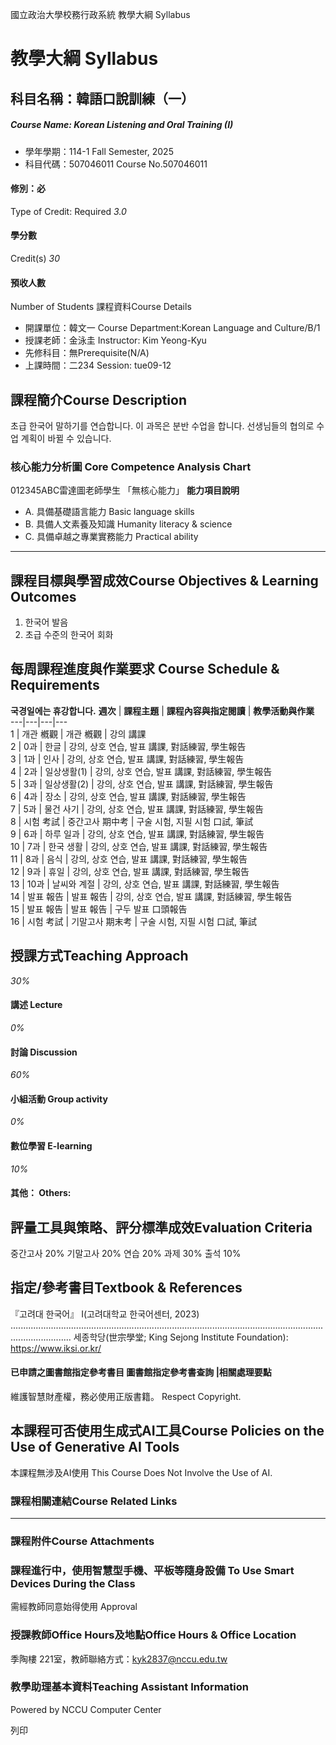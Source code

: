 國立政治大學校務行政系統 教學大綱 Syllabus
# 教學大綱 Syllabus
##  科目名稱：韓語口說訓練（一）
#####  Course Name: Korean Listening and Oral Training (I)
  * 學年學期：114-1 Fall Semester, 2025 
  * 科目代碼：507046011 Course No.507046011


#### 修別：必
Type of Credit: Required 
_3.0_
#### 學分數
Credit(s)
_30_
#### 預收人數
Number of Students
課程資料Course Details
  * 開課單位：韓文一 Course Department:Korean Language and Culture/B/1 
  * 授課老師：金泳圭 Instructor: Kim Yeong-Kyu 
  * 先修科目：無Prerequisite(N/A)
  * 上課時間：二234 Session: tue09-12


##  課程簡介Course Description
초급 한국어 말하기를 연습합니다.
이 과목은 분반 수업을 합니다. 선생님들의 협의로 수업 계획이 바뀔 수 있습니다.
###  核心能力分析圖 Core Competence Analysis Chart
012345ABC雷達圖老師學生
「無核心能力」 
**能力項目說明**
  * A. 具備基礎語言能力 Basic language skills
  * B. 具備人文素養及知識 Humanity literacy & science
  * C. 具備卓越之專業實務能力 Practical ability


* * *
##  課程目標與學習成效Course Objectives & Learning Outcomes 
1. 한국어 발음
2. 초급 수준의 한국어 회화
##  每周課程進度與作業要求 Course Schedule & Requirements
**국경일에는 휴강합니다.**
**週次** |  **課程主題** |  **課程內容與指定閱讀** |  **教學活動與作業**  
---|---|---|---  
1 |  개관 槪觀 |  개관 槪觀 |  강의 講課  
2 |  0과 |  한글 |  강의, 상호 연습, 발표 講課, 對話練習, 學生報告  
3 |  1과 |  인사 |  강의, 상호 연습, 발표 講課, 對話練習, 學生報告  
4 |  2과 |  일상생활(1) |  강의, 상호 연습, 발표 講課, 對話練習, 學生報告  
5 |  3과 |  일상생활(2) |  강의, 상호 연습, 발표 講課, 對話練習, 學生報告  
6 |  4과 |  장소 |  강의, 상호 연습, 발표 講課, 對話練習, 學生報告  
7 |  5과 |  물건 사기 |  강의, 상호 연습, 발표 講課, 對話練習, 學生報告  
8 |  시험 考試 |  중간고사 期中考 |  구술 시험, 지필 시험 口試, 筆試  
9 |  6과 |  하루 일과 |  강의, 상호 연습, 발표 講課, 對話練習, 學生報告  
10 |  7과 |  한국 생활 |  강의, 상호 연습, 발표 講課, 對話練習, 學生報告  
11 |  8과 |  음식 |  강의, 상호 연습, 발표 講課, 對話練習, 學生報告  
12 |  9과 |  휴일 |  강의, 상호 연습, 발표 講課, 對話練習, 學生報告  
13 |  10과 |  날씨와 계절 |  강의, 상호 연습, 발표 講課, 對話練習, 學生報告  
14 |  발표 報告 |  발표 報告 |  강의, 상호 연습, 발표 講課, 對話練習, 學生報告  
15 |  발표 報告 |  발표 報告 |  구두 발표 口頭報告  
16 |  시험 考試 |  기말고사 期末考 |  구술 시험, 지필 시험 口試, 筆試  
##  授課方式Teaching Approach
_30%_
####  講述 Lecture
_0%_
####  討論 Discussion
_60%_
####  小組活動 Group activity
_0%_
####  數位學習 E-learning
_10%_
####  其他： Others:
##  評量工具與策略、評分標準成效Evaluation Criteria
중간고사 20%
기말고사 20%
연습 20%
과제 30%
출석 10%
##  指定/參考書目Textbook & References
『고려대 한국어』 Ⅰ(고려대학교 한국어센터, 2023)
....................................................................................................................................................
세종학당(世宗學堂; King Sejong Institute Foundation): https://www.iksi.or.kr/
####  已申請之圖書館指定參考書目  圖書館指定參考書查詢 |相關處理要點
維護智慧財產權，務必使用正版書籍。 Respect Copyright.
##  本課程可否使用生成式AI工具Course Policies on the Use of Generative AI Tools
本課程無涉及AI使用 This Course Does Not Involve the Use of AI.
###  課程相關連結Course Related Links
* * *
###  課程附件Course Attachments
###  課程進行中，使用智慧型手機、平板等隨身設備 To Use Smart Devices During the Class
需經教師同意始得使用  Approval
###  授課教師Office Hours及地點Office Hours & Office Location
季陶樓 221室，教師聯絡方式：kyk2837@nccu.edu.tw
###  教學助理基本資料Teaching Assistant Information
Powered by NCCU Computer Center
  
列印
